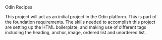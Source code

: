 Odin Recipes

This project will act as an initial project in the Odin platform. This is part of the foundation requirements. The skills needed to accomplish this project are setting up the HTML boilerplate, and making use of different tags including the heading, anchor, image, ordered list and unordered list. 